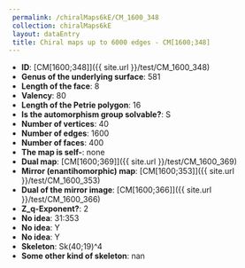 ```yaml
--- 
 permalink: /chiralMaps6kE/CM_1600_348 
 collection: chiralMaps6kE
 layout: dataEntry
 title: Chiral maps up to 6000 edges - CM[1600;348]
---
```


- **ID**: [CM[1600;348]]({{ site.url }}/test/CM_1600_348)
- **Genus of the underlying surface**: 581
- **Length of the face**: 8
- **Valency**: 80
- **Length of the Petrie polygon**: 16
- **Is the automorphism group solvable?**: S
- **Number of vertices**: 40
- **Number of edges**: 1600
- **Number of faces**: 400
- **The map is self-**: none
- **Dual map**: [CM[1600;369]]({{ site.url }}/test/CM_1600_369)
- **Mirror (enantihomorphic) map**: [CM[1600;353]]({{ site.url }}/test/CM_1600_353)
- **Dual of the mirror image**: [CM[1600;366]]({{ site.url }}/test/CM_1600_366)
- **Z_q-Exponent?**: 2
- **No idea**:  31:353
- **No idea**: Y
- **No idea**: Y
- **Skeleton**: Sk(40;19)^4
- **Some other kind of skeleton**: nan
